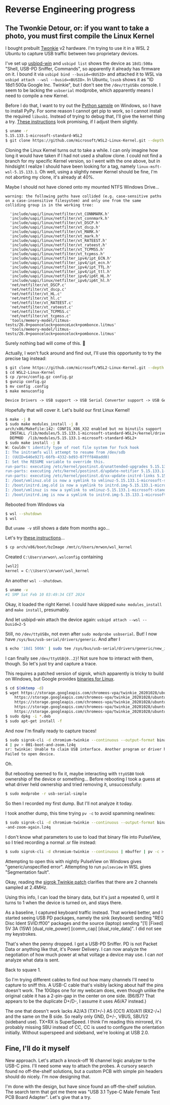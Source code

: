 # Reverse Engineering progress

## The Twonkie Detour, or: if you want to take a photo, you must first compile the Linux Kernel

I bought prebuilt [Twonkie](https://github.com/dojoe/Twonkie) v2 hardware. I'm trying to use it in a WSL 2 Ubuntu to capture USB traffic between two proprietary devices.

I've set up [usbipd-win](https://github.com/dorssel/usbipd-win) and `usbipd list` shows the device as `18d1:500a` "Shell, USB-PD Sniffer, Commands", so apparently it already has firmware on it. I bound it via `usbipd bind --busid=<BUSID>` and attached it to WSL via `usbipd attach --wsl --busid=<BUSID>`. In Ubuntu, `lsusb` shows it as "ID 18d1:500a Google Inc. Twinkie", but I don't see the `/dev/ttyUSBx` console. I seem to be lacking the `usbserial` modprobe, which apparently means I need to compile a new Kernel.

Before I do that, I want to try out the [Python sample](https://github.com/dojoe/Twonkie/blob/master/fw/util/shell.py) on Windows, so I have to install PyPy. For some reason I cannot get pip to work, so I cannot install the required `libusb1`. Instead of trying to debug that, I'll give the kernel thing a try. [These instructions](https://github.com/rpasek/usbip-wsl2-instructions/blob/master/README.md) look promising, if I adjust them slightly.

```sh
$ uname -r
5.15.133.1-microsoft-standard-WSL2
$ git clone https://github.com/microsoft/WSL2-Linux-Kernel.git --depth 1 --branch linux-msft-wsl-5.15.y
```

Cloning the Linux Kernel turns out to take a while. I can only imagine how long it would have taken if I had not used a shallow clone. I could not find a branch for my specific Kernel version, so I went with the one above, but in hindsight I realize I should have been looking for a tag, namely `linux-msft-wsl-5.15.133.1`. Oh well, using a slightly newer Kernel should be fine, I'm not aborting my clone, it's already at 40%.

Maybe I should not have cloned onto my mounted NTFS Windows Drive...

```
warning: the following paths have collided (e.g. case-sensitive paths
on a case-insensitive filesystem) and only one from the same
colliding group is in the working tree:

  'include/uapi/linux/netfilter/xt_CONNMARK.h'
  'include/uapi/linux/netfilter/xt_connmark.h'
  'include/uapi/linux/netfilter/xt_DSCP.h'
  'include/uapi/linux/netfilter/xt_dscp.h'
  'include/uapi/linux/netfilter/xt_MARK.h'
  'include/uapi/linux/netfilter/xt_mark.h'
  'include/uapi/linux/netfilter/xt_RATEEST.h'
  'include/uapi/linux/netfilter/xt_rateest.h'
  'include/uapi/linux/netfilter/xt_TCPMSS.h'
  'include/uapi/linux/netfilter/xt_tcpmss.h'
  'include/uapi/linux/netfilter_ipv4/ipt_ECN.h'
  'include/uapi/linux/netfilter_ipv4/ipt_ecn.h'
  'include/uapi/linux/netfilter_ipv4/ipt_TTL.h'
  'include/uapi/linux/netfilter_ipv4/ipt_ttl.h'
  'include/uapi/linux/netfilter_ipv6/ip6t_HL.h'
  'include/uapi/linux/netfilter_ipv6/ip6t_hl.h'
  'net/netfilter/xt_DSCP.c'
  'net/netfilter/xt_dscp.c'
  'net/netfilter/xt_HL.c'
  'net/netfilter/xt_hl.c'
  'net/netfilter/xt_RATEEST.c'
  'net/netfilter/xt_rateest.c'
  'net/netfilter/xt_TCPMSS.c'
  'net/netfilter/xt_tcpmss.c'
  'tools/memory-model/litmus-tests/Z6.0+pooncelock+poonceLock+pombonce.litmus'
  'tools/memory-model/litmus-tests/Z6.0+pooncelock+pooncelock+pombonce.litmus'
```

Surely nothing bad will come of this. 😬

Actually, I won't fuck around and find out, I'll use this opportunity to try the precise tag instead:

```sh
$ git clone https://github.com/microsoft/WSL2-Linux-Kernel.git --depth 1 --branch linux-msft-wsl-5.15.133.1
$ cd WSL2-Linux-Kernel
$ cp /proc/config.gz config.gz
$ gunzip config.gz
$ mv config .config
$ make menuconfig
```

```txt
Device Drivers -> USB support -> USB Serial Converter support -> USB Generic Serial Driver, USB Serial Console device support, USB Serial Simple Driver
```

Hopefully that will cover it. Let's build our first Linux Kernel!

```sh
$ make -j 8
$ sudo make modules_install -j 8
arch/x86/Makefile:142: CONFIG_X86_X32 enabled but no binutils support
  INSTALL /lib/modules/5.15.133.1-microsoft-standard-WSL2+/kernel/drivers/usb/serial/usb-serial-simple.ko
  DEPMOD  /lib/modules/5.15.133.1-microsoft-standard-WSL2+
$ sudo make install -j 8
W: Couldn't identify type of root file system for fsck hook
I: The initramfs will attempt to resume from /dev/sdb
I: (UUID=646e9271-66fb-4332-bd93-07fff848add0)
I: Set the RESUME variable to override this.
run-parts: executing /etc/kernel/postinst.d/unattended-upgrades 5.15.133.1-microsoft-standard-WSL2+ /boot/vmlinuz-5.15.133.1-microsoft-standard-WSL2+
run-parts: executing /etc/kernel/postinst.d/update-notifier 5.15.133.1-microsoft-standard-WSL2+ /boot/vmlinuz-5.15.133.1-microsoft-standard-WSL2+
run-parts: executing /etc/kernel/postinst.d/xx-update-initrd-links 5.15.133.1-microsoft-standard-WSL2+ /boot/vmlinuz-5.15.133.1-microsoft-standard-WSL2+
I: /boot/vmlinuz.old is now a symlink to vmlinuz-5.15.133.1-microsoft-standard-WSL2+
I: /boot/initrd.img.old is now a symlink to initrd.img-5.15.133.1-microsoft-standard-WSL2+
I: /boot/vmlinuz is now a symlink to vmlinuz-5.15.133.1-microsoft-standard-WSL2+
I: /boot/initrd.img is now a symlink to initrd.img-5.15.133.1-microsoft-standard-WSL2+
```

Rebooted from Windows via

```sh
$ wsl --shutdown
$ wsl
```

But `uname -v` still shows a date from months ago...

Let's try [these instructions](https://askubuntu.com/questions/1373910/ch340-serial-device-doesnt-appear-in-dev-wsl/1374775#1374775)...

```sh
$ cp arch/x86/boot/bzImage /mnt/c/Users/mrwon/wsl_kernel
```

Created `C:\Users\mrwon\.wslconfig` containing

```txt
[wsl2]
kernel = C:\\Users\\mrwon\\wsl_kernel
```

An another `wsl --shutdown`.

```sh
$ uname -v
#1 SMP Sat Feb 10 03:49:34 CET 2024
```

Okay, it loaded the right Kernel. I could have skipped `make modules_install` and `make install`, presumably.

And let usbipd-win attach the device again: `usbipd attach --wsl --busid=2-5`

Still, no `/dev/ttyUSBx`, not even after `sudo modprobe usbserial`. But! I now have `/sys/bus/usb-serial/drivers/generic`. And after I

```sh
$ echo '18d1 500A' | sudo tee /sys/bus/usb-serial/drivers/generic/new_id
```

I can finally see `/dev/ttyUSB{0..2}`! Not sure how to interact with them, though. So let's just try and capture a trace.

This requires a patched version of sigrok, which apparently is tricky to build on Windows, but Google provides [binaries for Linux](https://www.chromium.org/chromium-os/twinkie/#using-as-a-pd-packet-sniffer).

```sh
$ cd $(mktemp -d)
$ wget https://storage.googleapis.com/chromeos-vpa/twinkie_20201028/ubuntu_20.04/libsigrok4_0.5.2-2+twinkie_amd64.deb \
    https://storage.googleapis.com/chromeos-vpa/twinkie_20201028/ubuntu_20.04/libsigrokcxx4_0.5.2-2+twinkie_amd64.deb \
    https://storage.googleapis.com/chromeos-vpa/twinkie_20201028/ubuntu_20.04/libsigrokdecode4_0.5.3-1_amd64.deb \
    https://storage.googleapis.com/chromeos-vpa/twinkie_20201028/ubuntu_20.04/sigrok-cli_0.7.1-1_amd64.deb \
    https://storage.googleapis.com/chromeos-vpa/twinkie_20201028/ubuntu_20.04/pulseview_0.5.0~git20200910+1acc207a-1_amd64.deb
$ sudo dpkg -i *.deb
$ sudo apt-get install -f
```

And now I'm finally ready to capture traces!


```sh
$ sudo sigrok-cli -d chromium-twinkie --continuous --output-format binary | mbuffer | lz
4 | pv > 001-boot-and-zoom.lz4q
sr: twinkie: Unable to claim USB interface. Another program or driver has already claimed it.
Failed to open device.
```

Oh.

But rebooting seemed to fix it, maybe interacting with `ttyUSB0` took ownership of the device or something... Before rebooting I took a guess at what driver held ownership and tried removing it, unsuccessfully:

```sh
$ sudo modprobe -r usb-serial-simple
```

So then I recorded my first dump. But I'll not analyze it today.

I took another dump, this time trying `pv -c` to avoid spamming newlines:

```sh
$ sudo sigrok-cli -d chromium-twinkie --continuous --output-format binary | mbuffer | lz4 | pv -c > 002-boot
-and-zoom-again.lz4q
```

I don't know what parameters to use to load that binary file into PulseView, so I tried recording a normal .sr file instead:

```sh
$ sudo sigrok-cli -d chromium-twinkie --continuous | mbuffer | pv -c > 003-boot-and-zoom-but-not-binary.sr
```

Attempting to open this with nightly PulseView on Windows gives "generic/unspecified error". Attempting to run `pulseview` in WSL gives "Segmentation fault".

Okay, reading the [sigrok Twinkie patch](https://github.com/vpalatin/libsigrok/commit/8147e36b8ffa48a23cf898332c351f6a6d85484b?diff=unified&w=0#diff-aeb7aba13ae6cea8b5bb946cf5ace8a208c7bb2145ab48ffaf3bfefe2b2ab96e) clarifies that there are 2 channels sampled at 2.4MHz.

Using this info, I can load the binary data, but it's just a repeated 0, until it turns to 1 when the device is turned on, and stays there.

As a baseline, I captured keyboard traffic instead. That worked better, and I started seeing USB PD packages, namely the sink (keyboard) sending "REQ Disc Ident SVID:ff00" packages and the source (laptop) sending "[1] [Fixed] 5V 3A (15W) [dual_role_power] [comm_cap] [dual_role_data]". I did not see my keystrokes.

That's when the penny dropped. I got a USB-PD Sniffer. PD is not Packet Data or anything like that, it's Power Delivery. I can now analyze the negotiation of how much power at what voltage a device may use. I can _not_ analyze what data is sent.

Back to square 1.

So I'm trying different cables to find out how many channels I'll need to capture to sniff this. A USB-C cable that's visibly lacking about half the pins doesn't work. The 10Gbps one for my webcam does, even though unlike the original cable it has a 2-pin-gap in the center on one side. (B6/B7? That appears to be the duplicate D+/D-, I assume it uses A6/A7 instead.)

The one that doesn't work lacks A2/A3 (TX1+/-) A5 (CC1) A10/A11 (RX2-/+) and the same on the B side. So really only GND, D+/-, VBUS, SBU1/2 (sideband use). TX+RX is SuperSpeed. I think I'm reading this mirrored, it's probably missing SBU instead of CC, CC is used to configure the orientation initially. Without superspeed and sideband, we're looking at USB 2.0.

## Fine, I'll do it myself

New approach. Let's attach a knock-off 16 channel logic analyzer to the USB-C pins. I'll need some way to attach the probes. A cursory search found no off-the-shelf solutions, but a custom PCB with simple pin headers should do nicely. I'm now designing that.

I'm done with the design, but have since found an off-the-shelf solution. The search term that got me there was "USB 3.1 Type-C Male Female Test PCB Board Adapter". Let's give that a try.
